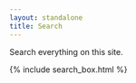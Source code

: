 ```yaml
---
layout: standalone
title: Search
---
```


<p class="text-muted">Search everything on this site.</p>

{% include search_box.html %}
